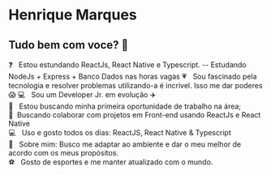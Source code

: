 

# Henrique Marques

## Tudo bem com voce?  👋
 
 :question: &nbsp; Estou estundando ReactJs, React Native e Typescript. 
  -- Estudando NodeJs + Express + Banco Dados nas horas vagas
 :heartpulse: &nbsp; Sou fascinado pela tecnologia e resolver problemas utilizando-a é incrivel. Isso me dar poderes :scream:
 :computer: &nbsp; Sou um Developer Jr. em evolução :airplane:	
 :rocket:  &nbsp; Estou buscando minha primeira oportunidade de trabalho na área;
 <br/> :purple_heart: &nbsp;Buscando colaborar com projetos em Front-end usando ReactJs e React Native
 <br/> :computer: &nbsp; Uso e gosto todos os dias: ReactJS, React Native & Typescript
 <br/> 💬  &nbsp; Sobre mim: Busco me adaptar ao ambiente e dar o meu melhor de acordo com os meus propósitos. 
 <br/> :soccer: &nbsp; Gosto de esportes e me manter atualizado com o mundo. 
 
